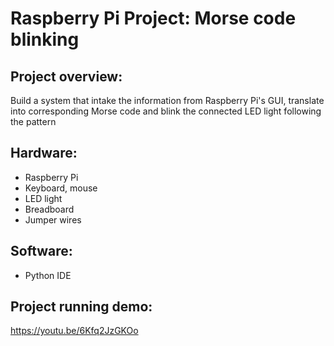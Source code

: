 # Raspberry Pi Project: Morse code blinking

## Project overview:
Build a system that intake the information from Raspberry Pi's GUI, translate into corresponding Morse code and blink the connected LED light following the pattern

## Hardware:
- Raspberry Pi
- Keyboard, mouse
- LED light
- Breadboard
- Jumper wires


## Software:
- Python IDE

## Project running demo:
https://youtu.be/6Kfq2JzGKOo
